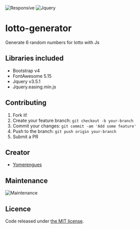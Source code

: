 ![Responsive](https://img.shields.io/badge/Responsive-Yes-ff69b4)
![Jquery](https://img.shields.io/badge/jquery-3.5.1-orange)

# lotto-generator
Generate 6 random numbers for lotto with Js
## Libraries included
* Bootstrap v4
* FontAwesome 5.15
* Jquery v3.5.1
* Jquery.easing.min.js

## Contributing

1. Fork it!
2. Create your feature branch: `git checkout -b your-branch`
3. Commit your changes: `git commit -am 'Add some feature'`
4. Push to the branch: `git push origin your-branch`
5. Submit a PR

## Creator
* <a href="https://github.com/adhirsaurio">Yomerengues</a>

## Maintenance
![Maintenance](https://img.shields.io/badge/Maintenance-Yes-brightgreen)

## Licence
Code released under [the MIT license](https://github.com/bulmatemplates/bulma-templates/blob/master/LICENSE).